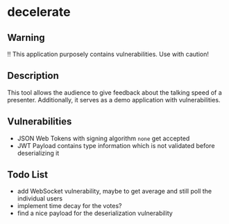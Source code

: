 decelerate
==========

## Warning
:bangbang: This application purposely contains vulnerabilities. Use with caution!

## Description
This tool allows the audience to give feedback about the talking speed of a presenter.
Additionally, it serves as a demo application with vulnerabilities.

## Vulnerabilities
* JSON Web Tokens with signing algorithm `none` get accepted
* JWT Payload contains type information which is not validated before deserializing it

## Todo List
* add WebSocket vulnerability, maybe to get average and still poll the individual users
* implement time decay for the votes?
* find a nice payload for the deserialization vulnerability
